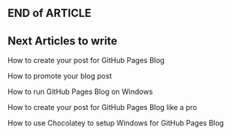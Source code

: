 ## END of ARTICLE

## Next Articles to write

How to create your post for GitHub Pages Blog

How to promote your blog post

How to run GitHub Pages Blog on Windows

How to create your post for GitHub Pages Blog like a pro

How to use Chocolatey to setup  Windows for GitHub Pages Blog